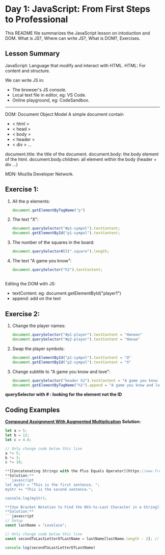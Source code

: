 # Day 1: JavaScript: From First Steps to Professional
This README file summarizes the JavaScript lesson on intoduction and DOM. What is JS?, Where can write JS?, What is DOM?, Exercises.

## Lesson Summary
JavaScript: Language that modify and interact with HTML.
HTML: For content and structure.

We can write JS in:
- The browser's JS console.
- Local text file in editor, eg: VS Code.
- Online playground, eg: CodeSandbox.
_____________________________________________________________
DOM: Document Object Model
A simple document contain 
- < html > 
- < head > 
- < body >
- < header >
- < div > ...

document.title: the title of the document.
document.body: the body element of the html.
document.body.children: all element within the body (header + div ...)

MDN: Mozilla Developer Network.

## Exercise 1:
1. All the p elements:
    ```javascript  
   document.getElementByTagName("p")
2. The text "X":
    ```javascript 
   document.querySelector("#p1-sympol").textContent;
   document.getElementById("p1-sympol").textContent;
3. The number of the squares in the board: 
     ```javascript
   document.querySelectorAll(".square").length;
5. The text "A game you know":
    ```javascript
   document.querySelector("h2").textContent;
##
Editing the DOM with JS:
- textContent: eg: document.getElementById("player1")
- append: add on the text

## Exercise 2:
1. Change the player names:
   ```javascript
   document.querySelector("#p1-player").textContent = "Haneen"
   document.querySelector("#p2-player").textContent = "Hanaa"
2. Swap the player symbols:
   ```javascript
   document.getElementById("p1-sympol").textContent = "O"
   document.getElementById("p2-sympol").textContent = "X"
4. Change subtitle to "A game you know and love":
   ```javascript
   document.querySelector("header h2").textContent = "A game you know and love"
   document.getElementByTagName("h2").append = "A game you know and love"


**querySelector with # : looking for the element not the ID**


## Coding Examples

**[Compound Assignment With Augmented Multiplication](https://www.freecodecamp.org/learn/javascript-algorithms-and-data-structures/basic-javascript/compound-assignment-with-augmented-multiplication)**
**Solution:** 
 ```javascript
let a = 5;
let b = 12;
let c = 4.6;

// Only change code below this line
a *= 5;
b *= 3;
c *= 10;

**[Concatenating Strings with the Plus Equals Operator](https://www.freecodecamp.org/learn/javascript-algorithms-and-data-structures/basic-javascript/concatenating-strings-with-the-plus-equals-operator)**
**Solution:**
 ```javascript
let myStr = "This is the first sentence. ";
myStr += "This is the second sentence.";

console.log(myStr);

**[Use Bracket Notation to Find the Nth-to-Last Character in a String](https://www.freecodecamp.org/learn/javascript-algorithms-and-data-structures/basic-javascript/use-bracket-notation-to-find-the-nth-to-last-character-in-a-string)**
**Solution:**
 ```javascript
// Setup
const lastName = "Lovelace";

// Only change code below this line
const secondToLastLetterOfLastName = lastName[lastName.length - 2]; // Change this line

console.log(secondToLastLetterOfLastName)
